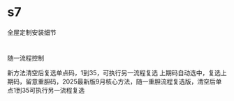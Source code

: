 # s7
全屋定制安装细节
#
随一流程控制


新方法清空后复选单点码，1到35，可执行另一流程复选
上期码自动选中，复选上期码，留意重胆码，2025最新版9月核心方法，随一重胆流程复选版，清空后单点1到35可执行另一流程复选


